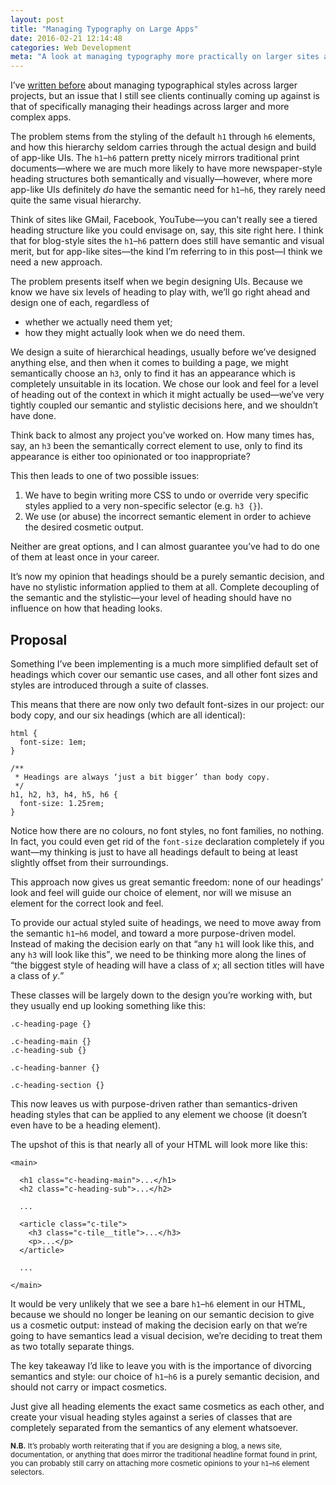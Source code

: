 ```yaml
---
layout: post
title: "Managing Typography on Large Apps"
date: 2016-02-21 12:14:48
categories: Web Development
meta: "A look at managing typography more practically on larger sites and apps"
---
```


I’ve [written before](/2012/02/pragmatic-practical-font-sizing-in-css/)
about managing typographical styles across larger projects, but an issue that I
still see clients continually coming up against is that of specifically managing
their headings across larger and more complex apps.

The problem stems from the styling of the default `h1` through `h6` elements,
and how this hierarchy seldom carries through the actual design and build of
app-like UIs. The `h1`–`h6` pattern pretty nicely mirrors traditional print
documents—where we are much more likely to have more newspaper-style heading
structures both semantically and visually—however, where more app-like UIs
definitely _do_ have the semantic need for `h1`–`h6`, they rarely need quite the
same visual hierarchy.

Think of sites like GMail, Facebook, YouTube—you can’t really see a tiered
heading structure like you could envisage on, say, this site right here. I think
that for blog-style sites the `h1`–`h6` pattern does still have semantic and
visual merit, but for app-like sites—the kind I’m referring to in this post—I
think we need a new approach.

The problem presents itself when we begin designing UIs. Because we know we have
six levels of heading to play with, we’ll go right ahead and design one of each,
regardless of

* whether we actually need them yet;
* how they might actually look when we do need them.

We design a suite of hierarchical headings, usually before we’ve designed
anything else, and then when it comes to building a page, we might semantically
choose an `h3`, only to find it has an appearance which is completely unsuitable
in its location. We chose our look and feel for a level of heading out of the
context in which it might actually be used—we’ve very tightly coupled our
semantic and stylistic decisions here, and we shouldn’t have done.

Think back to almost any project you’ve worked on. How many times has, say, an
`h3` been the semantically correct element to use, only to find its appearance
is either too opinionated or too inappropriate?

This then leads to one of two possible issues:

1. We have to begin writing more CSS to undo or override very specific styles
   applied to a very non-specific selector (e.g. `h3 {}`).
2. We use (or abuse) the incorrect semantic element in order to achieve the
   desired cosmetic output.

Neither are great options, and I can almost guarantee you’ve had to do one of
them at least once in your career.

It’s now my opinion that headings should be a purely semantic decision, and have
no stylistic information applied to them at all. Complete decoupling of the
semantic and the stylistic—your level of heading should have no influence on how
that heading looks.

## Proposal

Something I’ve been implementing is a much more simplified default set of
headings which cover our semantic use cases, and all other font sizes and styles
are introduced through a suite of classes.

This means that there are now only two default font-sizes in our project: our
body copy, and our six headings (which are all identical):

    html {
      font-size: 1em;
    }

    /**
     * Headings are always ‘just a bit bigger’ than body copy.
     */
    h1, h2, h3, h4, h5, h6 {
      font-size: 1.25rem;
    }

Notice how there are no colours, no font styles, no font families, no nothing.
In fact, you could even get rid of the `font-size` declaration completely if you
want—my thinking is just to have all headings default to being at least slightly
offset from their surroundings.

This approach now gives us great semantic freedom: none of our headings’ look
and feel will guide our choice of element, nor will we misuse an element for the
correct look and feel.

To provide our actual styled suite of headings, we need to move away from the
semantic `h1`–`h6` model, and toward a more purpose-driven model. Instead of
making the decision early on that <q>any `h1` will look like this, and any `h3`
will look like this</q>, we need to be thinking more along the lines of <q>the
biggest style of heading will have a class of <var>x</var>; all section titles
will have a class of <var>y</var>.</q>

These classes will be largely down to the design you’re working with, but they
usually end up looking something like this:

    .c-heading-page {}

    .c-heading-main {}
    .c-heading-sub {}

    .c-heading-banner {}

    .c-heading-section {}

This now leaves us with purpose-driven rather than semantics-driven heading
styles that can be applied to any element we choose (it doesn’t even have to be
a heading element).

The upshot of this is that nearly all of your HTML will look more like this:

    <main>

      <h1 class="c-heading-main">...</h1>
      <h2 class="c-heading-sub">...</h2>

      ...

      <article class="c-tile">
        <h3 class="c-tile__title">...</h3>
        <p>...</p>
      </article>

      ...

    </main>

It would be very unlikely that we see a bare `h1`–`h6` element in our HTML,
because we should no longer be leaning on our semantic decision to give us a
cosmetic output: instead of making the decision early on that we’re going to
have semantics lead a visual decision, we’re deciding to treat them as two
totally separate things.

The key takeaway I’d like to leave you with is the importance of divorcing
semantics and style: our choice of `h1`–`h6` is a purely semantic decision, and
should not carry or impact cosmetics.

Just give all heading elements the exact same cosmetics as each other, and
create your visual heading styles against a series of classes that are
completely separated from the semantics of any element whatsoever.

<small>**N.B.** It’s probably worth reiterating that if you are designing a
blog, a news site, documentation, or anything that does mirror the traditional
headline format found in print, you can probably still carry on attaching more
cosmetic opinions to your `h1`–`h6` element selectors.</small>
